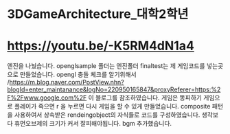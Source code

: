 # 3DGameArchitecture_대학2학년

# https://youtu.be/-K5RM4dN1a4

엔진을 나눴습니다. openglsample 폴더는 엔진폴더 finaltest는 제 게임코드를 넣는곳으로 만들었습니다.
opengl 충돌 체크를 알기위해서 /https://m.blog.naver.com/PostView.nhn?blogId=enter_maintanance&logNo=220950165847&proxyReferer=https:%2F%2Fwww.google.com%2F 이 블로그를 참조하였습니다.
게임은 똥피하기 게임으로 플레이가 죽으면 r 을 누르면 다시 게임을 할 수 있게 만들었습니다.
composite 패턴을 사용하여서 상속받은 rendeingobject의 자식들로 코드를 구성하였습니다.
생각보다 휴먼오브제의 크기가 커서 잘피해야됩니다.
bgm 추가했습니다.
